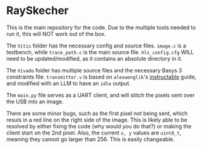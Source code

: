 # RaySkecher

This is the main repository for the code. Due to the multiple tools needed to run it, this will NOT work out of the box.

The `Vitis` folder has the necessary config and source files. `image.c` is a testbench, while `trace_path.c` is the main source file. `hls_config.cfg` WILL need to be updated/modified, as it contains an absolute directory in it.

The `Vivado` folder has multiple source files and the necessary Basys 3 constraints file. `transmitter.v` is based on `alexwonglik`'s [instructable](https://www.instructables.com/UART-Communication-on-Basys-3-FPGA-Dev-Board-Power/) guide, and modified with an LLM to have an `idle` output.

The `main.py` file serves as a UART client, and will stitch the pixels sent over the USB into an image.

There are some minor bugs, such as the first pixel not being sent, which resuls in a red line on the right side of the image. This is likely able to be resolved by either fixing the code (why would you do that?) or making the client start on the 2nd pixel. Also, the current `x, y` values are `uint8_t`, meaning they cannot go larger than 256. This is easily changeable.
